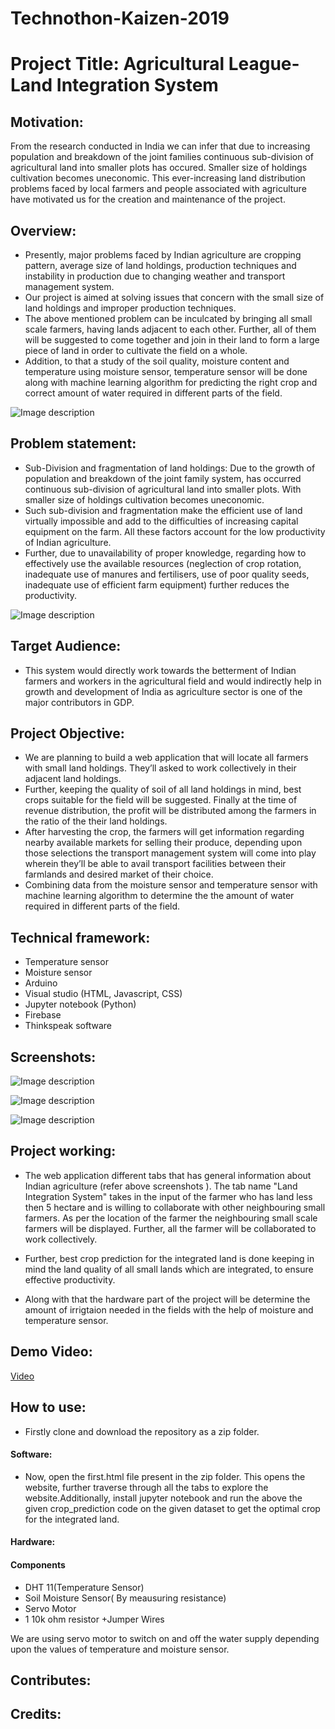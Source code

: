 # Technothon-Kaizen-2019
# Project Title: Agricultural League- Land Integration System

## Motivation:
From the research conducted in India we can infer that due to increasing population and breakdown of the joint families continuous sub-division of agricultural land into smaller plots has occured. Smaller size of holdings cultivation becomes uneconomic. This ever-increasing land distribution problems faced by local farmers and people associated with agriculture have motivated us for the creation and maintenance of the project.

## Overview:
+ Presently, major problems faced by Indian agriculture are cropping pattern, average size of land holdings, production techniques and instability in production due to changing weather and transport management system.
+ Our project is aimed at solving issues that concern with the small size of land holdings and improper production techniques. 
+ The above mentioned problem can be inculcated by bringing all small scale farmers, having lands adjacent to each other. Further, all of them will be suggested to come together and join in their land to form a large piece of land in order to cultivate the field on a whole.
+ Addition, to that a study of the soil quality, moisture content and temperature using moisture sensor, temperature sensor will be done along with machine learning algorithm for predicting the right crop and correct amount of water required in different parts of the field.

![Image description](https://github.com/Ragini132/Technothon-Kaizen-2019/blob/master/India_land_distribution.png)

## Problem statement:
+ Sub-Division and fragmentation of land holdings: Due to the growth of population and breakdown of the joint family system, has occurred continuous sub-division of agricultural land into smaller plots. With smaller size of holdings cultivation becomes uneconomic.
+ Such sub-division and fragmentation make the efficient use of land virtually impossible and add to the difficulties of increasing capital equipment on the farm. All these factors account for the low productivity of Indian agriculture.
+ Further, due to unavailability of proper knowledge, regarding how to effectively use the available resources (neglection of crop rotation, inadequate use of manures and fertilisers, use of poor quality seeds, inadequate use of efficient farm equipment) further reduces the productivity.

![Image description](https://github.com/Ragini132/Technothon-Kaizen-2019/blob/master/Farmer_land_share.png)

## Target Audience:
+ This system would directly work towards the betterment of Indian farmers and workers in the agricultural field and would indirectly help in growth and development of India as agriculture sector is one of the major contributors in GDP.

## Project Objective:
+ We are planning to build a web application that will locate all farmers with small land holdings. They’ll asked to work collectively in their adjacent land holdings.
+ Further, keeping the quality of soil of all land holdings in mind, best crops suitable for the field will be suggested. Finally at the time of revenue distribution, the profit will be distributed among the farmers in the ratio of the their land holdings.
+ After harvesting the crop, the farmers will get information regarding nearby available markets for selling their produce, depending upon those selections the transport management system will come into play wherein they’ll be able to avail transport facilities between their  farmlands and desired market of their choice.
+ Combining data from the moisture sensor and temperature sensor with machine learning algorithm to determine the the amount of water required in different parts of the field.

## Technical framework:
+ Temperature sensor
+ Moisture sensor
+ Arduino
+ Visual studio (HTML, Javascript, CSS)
+ Jupyter notebook (Python)
+ Firebase
+ Thinkspeak software

## Screenshots:
![Image description](https://github.com/Ragini132/Technothon-Kaizen-2019/blob/master/hardware_image.jpeg)

![Image description](https://github.com/Ragini132/Technothon-Kaizen-2019/blob/master/home_page.png)

![Image description](https://github.com/Ragini132/Technothon-Kaizen-2019/blob/master/Land_page.png)


## Project working:

+ The web application different tabs that has general information about Indian agriculture (refer above screenshots ). The tab name "Land Integration System" takes in the input of the farmer who has land less then 5 hectare and is willing to collaborate with other neighbouring small farmers. As per the location of the farmer the neighbouring small scale farmers will be displayed. Further, all the farmer will be collaborated to work collectively.

+ Further, best crop prediction for the integrated land is done keeping in mind the land quality of all small lands which are integrated, to ensure effective productivity.

+ Along with that the hardware part of the project will be determine the amount of irrigtaion needed in the fields with the help of moisture and temperature sensor.

## Demo Video:

[Video](https://youtu.be/FnbFHaWZXTU)

## How to use:
+ Firstly clone and download the repository as a zip folder.

#### Software:

+ Now, open the first.html file present in the zip folder. This opens the website, further traverse through all the tabs to explore the website.Additionally, install jupyter notebook and run the above the given crop_prediction code on the given dataset to get the optimal crop for the integrated land.

#### Hardware:

 #### Components
+ DHT 11(Temperature Sensor)
+ Soil Moisture Sensor( By meausuring resistance) 
+ Servo Motor
+ 1 10k ohm resistor
+Jumper Wires

We are using servo motor to switch on and off the water supply depending upon the values of temperature and moisture sensor.



## Contributes:



## Credits:

